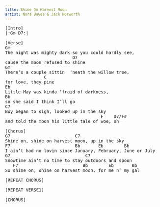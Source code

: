 ```yaml
---
title: Shine On Harvest Moon
artist: Nora Bayes & Jack Norworth
---
```

<pre>
[Intro]
|:Gm D7:|

[Verse]
Gm                                                                          
The night was mighty dark so you could hardly see, 
                          D7
cause the moon refused to shine
Gm
There’s a couple sittin  ‘neath the willow tree, 
               C
for love, they pine
Eb
Little May was kinda ‘fraid of darkness, 
Bb
so she said I think I’ll go
C7                                                                                 
Boy began to sigh, looked up in the sky 
                                     F    D7/F#
and told the moon his little tale of woe, oh

[Chorus]
G7                         C7     
Shine on, shine on harvest moon, up in the sky
F7                         Bb       Eb        Bb
I ain’t had no lovin since January, February, June or July
G7                             C7
Snowtime ain’t no time to stay outdoors and spoon
   F7                         Bb        Eb       Bb
So shine on, shine on harvest moon, for me n’ my gal

[REPEAT CHORUS]

[REPEAT VERSE1]

[CHORUS]
</pre>
